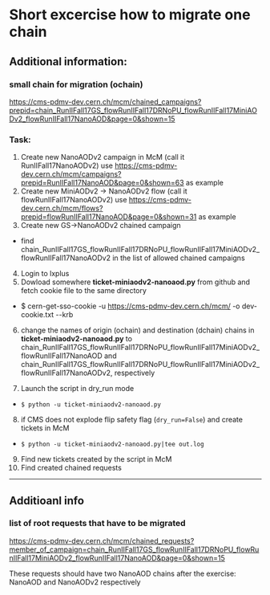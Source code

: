 # Short excercise how to migrate one chain

## Additional information:

### small chain for migration (ochain)
https://cms-pdmv-dev.cern.ch/mcm/chained_campaigns?prepid=chain_RunIIFall17GS_flowRunIIFall17DRNoPU_flowRunIIFall17MiniAODv2_flowRunIIFall17NanoAOD&page=0&shown=15

### Task:

1. Create new NanoAODv2 campaign in McM (call it RunIIFall17NanoAODv2)
use https://cms-pdmv-dev.cern.ch/mcm/campaigns?prepid=RunIIFall17NanoAOD&page=0&shown=63 as example
2. Create new MiniAODv2 -> NanoAODv2 flow (call it flowRunIIFall17NanoAODv2)
use https://cms-pdmv-dev.cern.ch/mcm/flows?prepid=flowRunIIFall17NanoAOD&page=0&shown=31 as example
3. Create new GS->NanoAODv2 chained campaign 
 - find chain_RunIIFall17GS_flowRunIIFall17DRNoPU_flowRunIIFall17MiniAODv2_flowRunIIFall17NanoAODv2 in the list of allowed chained campaigns
4. Login to lxplus
5. Dowload somewhere **ticket-miniaodv2-nanoaod.py** from github and fetch cookie file to the same directory
 - $ cern-get-sso-cookie -u https://cms-pdmv-dev.cern.ch/mcm/ -o dev-cookie.txt --krb
6. change the names of origin (ochain) and destination (dchain) chains in **ticket-miniaodv2-nanoaod.py** to
 chain_RunIIFall17GS_flowRunIIFall17DRNoPU_flowRunIIFall17MiniAODv2_flowRunIIFall17NanoAOD
 and
 chain_RunIIFall17GS_flowRunIIFall17DRNoPU_flowRunIIFall17MiniAODv2_flowRunIIFall17NanoAODv2, respectively
 
7. Launch the script in dry_run mode
 - `$ python -u ticket-miniaodv2-nanoaod.py`
8. if CMS does not explode flip safety flag (`dry_run=False`) and create tickets in McM
 - `$ python -u ticket-miniaodv2-nanoaod.py|tee out.log`
9. Find new tickets created by the script in McM 
10. Find created chained requests

-----------------------------------

## Additioanl info

### list of root requests that have to be migrated
https://cms-pdmv-dev.cern.ch/mcm/chained_requests?member_of_campaign=chain_RunIIFall17GS_flowRunIIFall17DRNoPU_flowRunIIFall17MiniAODv2_flowRunIIFall17NanoAOD&page=0&shown=15

These requests should have two NanoAOD chains after the exercise: NanoAOD and NanoAODv2 respectively
